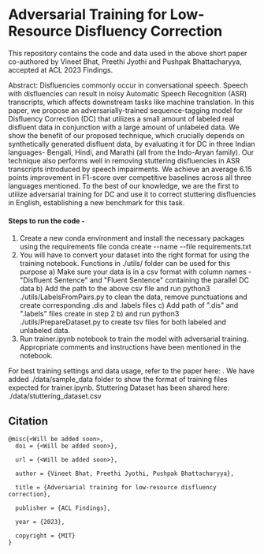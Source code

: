 # Adversarial Training for Low-Resource Disfluency Correction

This repository contains the code and data used in the above short paper co-authored by Vineet Bhat, Preethi Jyothi and Pushpak Bhattacharyya, accepted at ACL 2023 Findings.

Abstract: Disfluencies commonly occur in conversational speech. Speech with disfluencies can result in noisy Automatic Speech Recognition (ASR) transcripts, which affects downstream tasks like machine translation. In this paper, we propose an adversarially-trained sequence-tagging model for Disfluency Correction (DC) that utilizes a small amount of labeled real disfluent data in conjunction with a large amount of unlabeled data. We show the benefit of our proposed technique, which crucially depends on synthetically generated disfluent data, by evaluating it for DC in three Indian languages- Bengali, Hindi, and Marathi (all from the Indo-Aryan family). Our technique also performs well in removing stuttering disfluencies in ASR transcripts introduced by speech impairments. We achieve an average 6.15 points improvement in F1-score over competitive baselines across all three languages mentioned. To the best of our knowledge, we are the first to utilize adversarial training for DC and use it to correct stuttering disfluencies in English, establishing a new benchmark for this task. 

#### Steps to run the code - 

1) Create a new conda environment and install the necessary packages using the requirements file
   conda create --name <env> --file requirements.txt
2) You will have to convert your dataset into the right format for using the training notebook. Functions in ./utils/ folder can be used for this purpose
  a) Make sure your data is in a csv format with column names - "Disfluent Sentence" and "Fluent Sentence" containing the parallel DC data
  b) Add the path to the above csv file and run python3 ./utils/LabelsFromPairs.py to clean the data, remove punctuations and create corresponding .dis and .labels        files
  c) Add path of ".dis" and ".labels" files create in step 2 b) and run python3 ./utils/PrepareDataset.py to create tsv files for both labeled and unlabeled data. 
3) Run trainer.ipynb notebook to train the model with adversarial training. Appropriate comments and instructions have been mentioned in the notebook.
  
For best training settings and data usage, refer to the paper here: <Link will be added soon>. We have added ./data/sample_data folder to show the format of training files expected for trainer.ipynb. Stuttering Dataset has been shared here: ./data/stuttering_dataset.csv
  
## Citation 
```
@misc{<Will be added soon>,
  doi = {<Will be added soon>},
  
  url = {<Will be added soon>},
  
  author = {Vineet Bhat, Preethi Jyothi, Pushpak Bhattacharyya},
  
  title = {Adversarial training for low-resource disfluency correction},
  
  publisher = {ACL Findings},
  
  year = {2023},
  
  copyright = {MIT}
}


